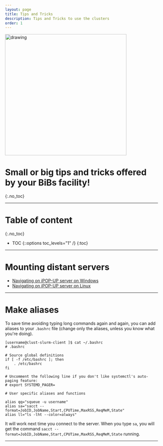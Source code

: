 ```yaml
---
layout: page
title: Tips and Tricks
description: Tips and Tricks to use the clusters
order: 1
---
```


<img src="{{site.baseurl}}/images/banner.png" alt="drawing" width="400"/>

# Small or big tips and tricks offered by your BiBs facility!
{:.no_toc}

---

# Table of content
{:.no_toc}

- TOC
{::options toc_levels="1" /}
{:toc}

---

# Mounting distant servers 

- [Navigating on iPOP-UP server on Windows](mounting_win) 
- [Navigating on iPOP-UP server on Linux](mounting_linux)

---

# Make aliases
To save time avoiding typing long commands again and again, you can add aliases to your `.bashrc` file (change only the aliases, unless you know what you're doing). 

``` 
[username@clust-slurm-client ]$ cat ~/.bashrc 
# .bashrc

# Source global definitions
if [ -f /etc/bashrc ]; then
	. /etc/bashrc
fi

# Uncomment the following line if you don't like systemctl's auto-paging feature:
# export SYSTEMD_PAGER=

# User specific aliases and functions

alias qq="squeue -u username"
alias sa="sacct --format=JobID,JobName,Start,CPUTime,MaxRSS,ReqMeM,State"
alias ll="ls -lht --color=always"
```

It will work next time you connect to the server. When you type `sa`, you will get the command `sacct --format=JobID,JobName,Start,CPUTime,MaxRSS,ReqMeM,State` running. 

---